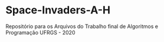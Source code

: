 # Space-Invaders-A-H
Repositório para os Arquivos do Trabalho final de Algoritmos e Programação UFRGS - 2020
